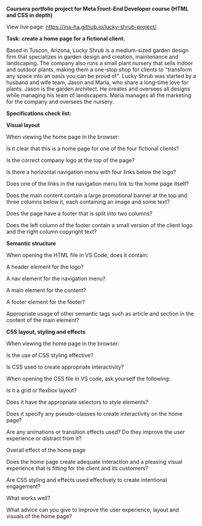 **Coursera portfolio project for Meta Front-End Developer course (HTML and CSS in depth)**

View live page: https://ina-ha.github.io/lucky-shrub-project/

**Task: create a home page for a fictional client.**

Based in Tuscon, Arizona, Lucky Shrub is a medium-sized garden design firm that specializes in garden design and creation, maintenance and landscaping.
The company also runs a small plant nursery that sells indoor and outdoor plants,
making them a one-stop shop for clients to "transform any space into an oasis you can be proud of".
Lucky Shrub was started by a husband and wife team, Jason and Maria, who share a long-time love for plants.
Jason is the garden architect. He creates and oversees all designs while managing his team of landscapers.
Maria manages all the marketing for the company and oversees the nursery.

**Specifications check list:**

**Visual layout**

When viewing the home page in the browser:

Is it clear that this is a home page for one of the four fictional clients?

Is the correct company logo at the top of the page?

Is there a horizontal navigation menu with four links below the logo?

Does one of the links in the navigation menu link to the home page itself?

Does the main content contain a large promotional banner at the top and three columns below it, each containing an image and some text?

Does the page have a footer that is split into two columns?

Does the left column of the footer contain a small version of the client logo and the right column copyright text?

**Semantic structure**

When opening the HTML file in VS Code, does it contain:

A header element for the logo?

A nav element for the navigation menu?

A main element for the content?

A footer element for the footer?

Appropriate usage of other semantic tags such as article and section in the content of the main element?

  
**CSS layout, styling and effects**

When viewing the home page in the browser:

Is the use of CSS styling effective?

Is CSS used to create appropriate interactivity?

When opening the CSS file in VS code, ask yourself the following:

Is it a grid or flexbox layout?

Does it have the appropriate selectors to style elements?

Does it specify any pseudo-classes to create interactivity on the home page?

Are any animations or transition effects used? Do they improve the user experience or distract from it?

Overall effect of the home page

Does the home page create adequate interaction and a pleasing visual experience that is fitting for the client and its customers? 

Are CSS styling and effects used effectively to create intentional engagement? 

What works well? 

What advice can you give to improve the user experience, layout and visuals of the home page?
